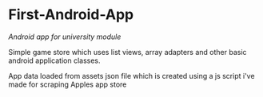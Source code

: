 # First-Android-App
*Android app for university module*

Simple game store which uses list views, array adapters and other basic android application classes.

App data loaded from assets json file which is created using a js script i've made for scraping Apples app store
